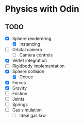 # Physics with Odin

## TODO

- [x] Sphere renderering
    - [x] Instancing
- [ ] Orbital camera
    - [ ] Camera controls
- [x] Verlet integration
- [ ] Rigidbody implementation
- [x] Sphere collision
    - [x] Octree
- [x] Forces
- [x] Gravity
- [ ] Friction
- [ ] Joints
- [ ] Springs
- [ ] Gas simulation
    - [ ] Ideal gas law
